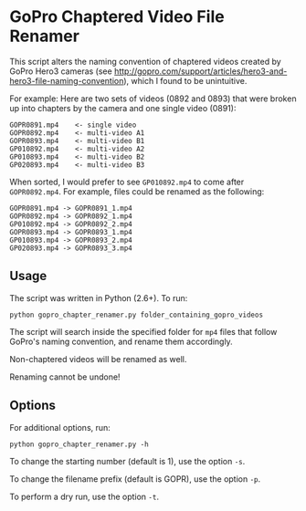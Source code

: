 GoPro Chaptered Video File Renamer
==================================

This script alters the naming convention of chaptered videos created by GoPro
Hero3 cameras (see
http://gopro.com/support/articles/hero3-and-hero3-file-naming-convention),
which I found to be unintuitive. 

For example:
Here are two sets of videos (0892 and 0893) that were broken up into chapters by
the camera and one single video (0891):
~~~~
GOPR0891.mp4    <- single video
GOPR0892.mp4    <- multi-video A1
GOPR0893.mp4    <- multi-video B1
GP010892.mp4    <- multi-video A2
GP010893.mp4    <- multi-video B2
GP020893.mp4    <- multi-video B3
~~~~

When sorted, I would prefer to see `GP010892.mp4` to come after `GOPR0892.mp4`. For example,
files could be renamed as the following:
~~~~
GOPR0891.mp4 -> GOPR0891_1.mp4
GOPR0892.mp4 -> GOPR0892_1.mp4
GP010892.mp4 -> GOPR0892_2.mp4
GOPR0893.mp4 -> GOPR0893_1.mp4
GP010893.mp4 -> GOPR0893_2.mp4
GP020893.mp4 -> GOPR0893_3.mp4
~~~~
Usage
-----

The script was written in Python (2.6+). To run:

~~~~
python gopro_chapter_renamer.py folder_containing_gopro_videos
~~~~

The script will search inside the specified folder for `mp4` files that follow
GoPro's naming convention, and rename them accordingly.

Non-chaptered videos will be renamed as well.

Renaming cannot be undone!

Options
-------

For additional options, run:

~~~~
python gopro_chapter_renamer.py -h
~~~~

To change the starting number (default is 1), use the option `-s`.

To change the filename prefix (default is GOPR), use the option `-p`.

To perform a dry run, use the option `-t`.
